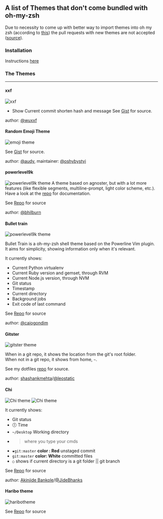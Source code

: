 ## A list of Themes that don't come bundled with oh-my-zsh

Due to necessity to come up with better way to import themes into oh my zsh (according to [this](https://github.com/robbyrussell/oh-my-zsh/pull/1899#issuecomment-29688978)) the pull requests with new themes are not accepted ([source](https://github.com/robbyrussell/oh-my-zsh/#do-not-send-us-themes)).

### Installation

Instructions [here](https://github.com/robbyrussell/oh-my-zsh/wiki/Customization#overriding-and-adding-themes)

### The Themes

---
#### xxf

![xxf](http://oi58.tinypic.com/24oble1.jpg)
- Show Current commit shorten hash and message
See [Gist](https://gist.github.com/wuxxf/18fd7c24360c68bab884) for source.

author: [@wuxxf](https://github.com/wuxxf)

#### Random Emoji Theme

![emoji theme](https://camo.githubusercontent.com/cef821db4ca342faa6a721a408a111d7ad91bb60/68747470733a2f2f73332e616d617a6f6e6177732e636f6d2f662e636c2e6c792f6974656d732f30633057327930573138335332543042337a30612f53637265656e2532305265636f7264696e67253230323031352d30352d30352532306174253230313525334131392e676966)

See [Gist](https://gist.github.com/oshybystyi/2c30543cd48b2c9ecab0) for source.

author: [@audy](https://github.com/audy), maintainer: [@oshybystyi](https://github.com/oshybystyi)

#### powerlevel9k

![powerlevel9k theme](https://camo.githubusercontent.com/bf2fb16475ebcd1e33b3cc3f9cc7c82e0d41b637/687474703a2f2f6268696c6275726e2e6f72672f636f6e74656e742f696d616765732f323031342f31322f706f7765726c6576656c396b2e706e67)
A theme based on agnoster, but with a lot more features (like flexible segments, multiline-prompt, light color scheme, etc.). Have a look at the [repo](https://github.com/bhilburn/powerlevel9k) for documentation.

See [Repo](https://github.com/bhilburn/powerlevel9k) for source

author: [@bhilburn](https://github.com/bhilburn)

#### Bullet train

![powerlevel9k theme](https://camo.githubusercontent.com/c5b0c78df1c3ca27bb2c5577114a92018bbdbee0/687474703a2f2f7261772e6769746875622e636f6d2f6361696f676f6e64696d2f62756c6c65742d747261696e2d6f682d6d792d7a73682d7468656d652f6d61737465722f696d672f707265766965772e676966)

Bullet Train is a oh-my-zsh shell theme based on the Powerline Vim plugin. It aims for simplicity, showing information only when it's relevant.

It currently shows:

- Current Python virtualenv
- Current Ruby version and gemset, through RVM
- Current Node.js version, through NVM
- Git status
- Timestamp
- Current directory
- Background jobs
- Exit code of last command

See [Repo](https://github.com/caiogondim/bullet-train-oh-my-zsh-theme) for source

author: [@caiogondim](https://github.com/caiogondim)

#### Gitster

![gitster theme](http://recordit.co/1Y5XxMkXFl.gif)

When in a git repo, it shows the location from the git's root folder.    
When not in a git repo, it shows from home, `~`.

See my dotfiles [repo](https://github.com/shashankmehta/dotfiles/blob/master/thesetup/zsh/.oh-my-zsh/custom/themes/gitster.zsh-theme) for source.

author: [shashankmehta](https://github.com/shashankmehta)/[@leostatic](https://twitter.com/@leostatic)

#### Chi

![Chi theme](https://lh3.googleusercontent.com/-5nLmYSQHp44/VZZdUgxRMBI/AAAAAAAAA84/uVLAZlqvdIc/s457/Screen%252520Shot%2525202015-07-03%252520at%25252001.13.41.png)
![Chi theme](https://lh3.googleusercontent.com/-DyW0haE8Mao/VZZdUjdyLoI/AAAAAAAAA88/tW20k23uem8/s458/Screen%252520Shot%2525202015-07-03%252520at%25252001.14.40.png)

It currently shows:

- Git status
-  🕕 Time
- `~/Desktop` Working directory
- > where you type your cmds
- `✹git:master` **color : Red** unstaged commit
- `git:master` **color: White** committed files
- `○` shows if current directory is a git folder || git branch

See [Repo](https://github.com/andela-abankole/chi) for source


author: [Akinjide Bankole](https://github.com/andela-abankole)/[@JideBhanks](https://twitter.com/JideBhanks)

#### Haribo theme

![haribotheme](http://fooo.biz/images/haribo_omz_theme.png)

See [Repo](https://github.com/haribo/omz-haribo-theme) for source